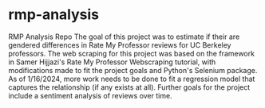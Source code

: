 # rmp-analysis
RMP Analysis Repo 
The goal of this project was to estimate if their are gendered differences in Rate My Professor reviews for UC Berkeley professors. The web scraping for this project was based on the framework in Samer Hijjazi's Rate My Professor Webscraping tutorial, with modifications made to fit the project goals and Python's Selenium package. As of 1/16/2024, more work needs to be done to fit a regression model that captures the relationship (if any exists at all). Further goals for the project include a sentiment analysis of reviews over time. 
